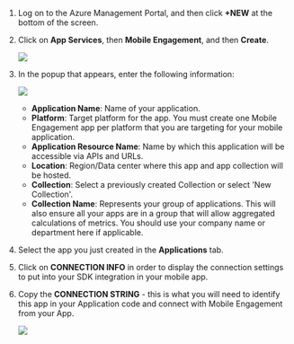 1. Log on to the Azure Management Portal, and then click **+NEW** at the bottom of the screen.

2. Click on **App Services**, then **Mobile Engagement**, and then **Create**.

    ![](./media/mobile-engagement-create-app-in-portal/create-mobile-engagement-app.png)

3. In the popup that appears, enter the following information:

    ![](./media/mobile-engagement-create-app-in-portal/create-azme-popup.png)

    - **Application Name**: Name of your application. 
    - **Platform**: Target platform for the app. You must create one Mobile Engagement app per platform that you are targeting for your mobile application. 
    - **Application Resource Name**: Name by which this application will be accessible via APIs and URLs. 
    - **Location**: Region/Data center where this app and app collection will be hosted.
    - **Collection**: Select a previously created Collection or select 'New Collection'.
    - **Collection Name**: Represents your group of applications. This will also ensure all your apps are in a group that will allow aggregated calculations of metrics. You should use your company name or department here if applicable.

4. Select the app you just created in the **Applications** tab.

5. Click on **CONNECTION INFO** in order to display the connection settings to put into your SDK integration in your mobile app.

6. Copy the **CONNECTION STRING** - this is what you will need to identify this app in your Application code and connect with Mobile Engagement from your App.

    ![](./media/mobile-engagement-create-app-in-portal/app-connection-info-page.png)



